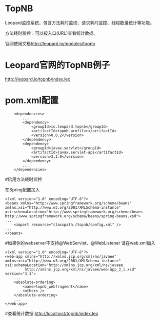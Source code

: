 # TopNB
Leopard监控系统，包含方法耗时监控、请求耗时监控、线程数量统计等功能。

方法耗时监控：可以按入口(URL)查看统计数据。

官网使用文档<http://leopard.io/modules/topnb>

# Leopard官网的TopNB例子
<http://leopard.io/topnb/index.leo>

# pom.xml配置

```
	<dependencies>
		...
		<dependency>
			<groupId>io.leopard.topnb</groupId>
			<artifactId>topnb-profiler</artifactId>
			<version>0.0.2</version>
		</dependency>
		<dependency>
		    <groupId>javax.servlet</groupId>
    		<artifactId>javax.servlet-api</artifactId>
    		<version>3.1.0</version>
    	</dependency>
		...
	</dependencies>
```

#启用方法耗时监控

在Spring配置加入
```
<?xml version="1.0" encoding="UTF-8"?>
<beans xmlns="http://www.springframework.org/schema/beans" xmlns:xsi="http://www.w3.org/2001/XMLSchema-instance" xsi:schemaLocation="http://www.springframework.org/schema/beans http://www.springframework.org/schema/beans/spring-beans.xsd">
...
	<import resource="classpath:/topnb/config.xml" />
...
</beans>
```

#如果你的webserver不支持@WebServlet、@WebListener
请在web.xml加入
```
<?xml version="1.0" encoding="UTF-8"?>
<web-app xmlns="http://xmlns.jcp.org/xml/ns/javaee" xmlns:xsi="http://www.w3.org/2001/XMLSchema-instance" xsi:schemaLocation="http://xmlns.jcp.org/xml/ns/javaee 
		 http://xmlns.jcp.org/xml/ns/javaee/web-app_3_1.xsd" version="3.1">
	...
	<absolute-ordering>
		<name>topnb_webfragment</name>
		<others />
	</absolute-ordering>
	...
</web-app>
```


#查看统计数据
<http://localhost/topnb/index.leo>

